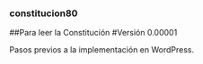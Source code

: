 ### constitucion80
##Para leer la Constitución
#Versión 0.00001

Pasos previos a la implementación en WordPress.
